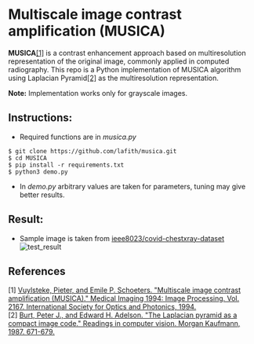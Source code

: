 # Multiscale image contrast amplification (MUSICA)

**MUSICA**[[1]](#1) is a contrast enhancement approach based on multiresolution representation of the original image, commonly applied in computed radiography.
This repo is a Python implementation of MUSICA algorithm using Laplacian Pyramid[[2]](#2) as the multiresolution representation.

**Note:** Implementation works only for grayscale images.
## Instructions:
- Required functions are in *musica.py*
```console
$ git clone https://github.com/lafith/musica.git
$ cd MUSICA
$ pip install -r requirements.txt
$ python3 demo.py
```
- In *demo.py* arbitrary values are taken for parameters, tuning may give better results.
## Result:
- Sample image is taken from [ieee8023/covid-chestxray-dataset](https://github.com/ieee8023/covid-chestxray-dataset/blob/master/images/a7e0a141.jpg)
![test_result](https://user-images.githubusercontent.com/39316548/120895618-70a28000-c63b-11eb-87fb-04c8b21aac5b.png)

## References
<a id="1">[1]</a> 
[Vuylsteke, Pieter, and Emile P. Schoeters. "Multiscale image contrast amplification (MUSICA)." Medical Imaging 1994: Image Processing. Vol. 2167. International Society for Optics and Photonics, 1994.](https://www.spiedigitallibrary.org/conference-proceedings-of-spie/2167/0000/Multiscale-image-contrast-amplification-MUSICA/10.1117/12.175090.short)
<br>
<a id="2">[2]</a> 
[Burt, Peter J., and Edward H. Adelson. "The Laplacian pyramid as a compact image code." Readings in computer vision. Morgan Kaufmann, 1987. 671-679.](https://www.sciencedirect.com/science/article/pii/B9780080515816500659)
